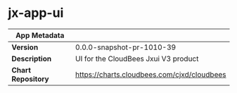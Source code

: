 # jx-app-ui

|App Metadata||
|---|---|
| **Version** | 0.0.0-snapshot-pr-1010-39 |
| **Description** | UI for the CloudBees Jxui V3 product |
| **Chart Repository** | https://charts.cloudbees.com/cjxd/cloudbees |
